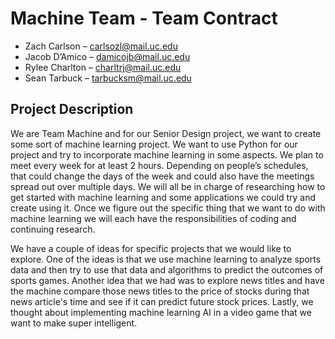 # **Machine Team - Team Contract**

- Zach Carlson – carlsozl@mail.uc.edu
- Jacob D’Amico – damicojb@mail.uc.edu
- Rylee Charlton – charltrj@mail.uc.edu
- Sean Tarbuck – tarbucksm@mail.uc.edu



## Project Description

We are Team Machine and for our Senior Design project, we want to create some sort of machine learning project. We want to use Python for our project and try to incorporate machine learning in some aspects. We plan to meet every week for at least 2 hours. Depending on people’s schedules, that could change the days of the week and could also have the meetings spread out over multiple days. We will all be in charge of researching how to get started with machine learning and some applications we could try and create using it. Once we figure out the specific thing that we want to do with machine learning we will each have the responsibilities of coding and continuing research. 

We have a couple of ideas for specific projects that we would like to explore. One of the ideas is that we use machine learning to analyze sports data and then try to use that data and algorithms to predict the outcomes of sports games. Another idea that we had was to explore news titles and have the machine compare those news titles to the price of stocks during that news article's time and see if it can predict future stock prices. Lastly, we thought about implementing machine learning AI in a video game that we want to make super intelligent. 

